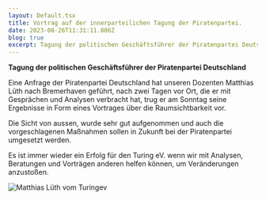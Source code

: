 ```yaml
---
layout: Default.tsx
title: Vortrag auf der innerparteilichen Tagung der Piratenpartei.
date: 2023-08-26T11:31:11.806Z
blog: true
excerpt: Tagung der politischen Geschäftsführer der Piratenpartei Deutschland
---
```

**Tagung der politischen Geschäftsführer der Piratenpartei Deutschland**

E﻿ine Anfrage der Piratenpartei Deutschland hat unseren Dozenten Matthias Lüth nach Bremerhaven geführt, nach zwei Tagen vor Ort, die er mit Gesprächen und Analysen verbracht hat, trug er am Sonntag seine Ergebnisse in Form eines Vortrages über die Raumsichtbarkeit vor.

D﻿ie Sicht von aussen, wurde sehr gut aufgenommen und auch die vorgeschlagenen Maßnahmen sollen in Zukunft bei der Piratenpartei umgesetzt werden.

E﻿s ist immer wieder ein Erfolg für den Turing eV. wenn wir mit Analysen, Beratungen und Vorträgen anderen helfen können, um Veränderungen anzustoßen.

![Matthias Lüth vom Turingev](/media/images/img_20230814_102536_779.jpg)